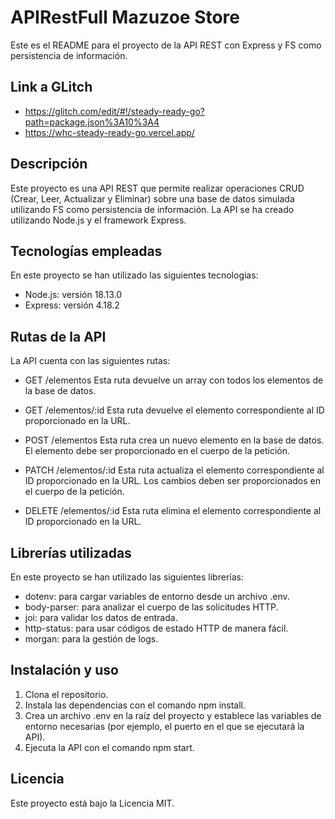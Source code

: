 # APIRestFull Mazuzoe Store
Este es el README para el proyecto de la API REST con Express y FS como persistencia de información.

## Link a GLitch

   - https://glitch.com/edit/#!/steady-ready-go?path=package.json%3A10%3A4
   - https://whc-steady-ready-go.vercel.app/

## Descripción
Este proyecto es una API REST que permite realizar operaciones CRUD (Crear, Leer, Actualizar y Eliminar) sobre una base de datos simulada utilizando FS como persistencia de información. La API se ha creado utilizando Node.js y el framework Express.

## Tecnologías empleadas
En este proyecto se han utilizado las siguientes tecnologías:

  - Node.js: versión 18.13.0
  - Express: versión 4.18.2

## Rutas de la API
La API cuenta con las siguientes rutas:

  - GET /elementos
    Esta ruta devuelve un array con todos los elementos de la base de datos.

  - GET /elementos/:id
    Esta ruta devuelve el elemento correspondiente al ID proporcionado en la URL.

  - POST /elementos
    Esta ruta crea un nuevo elemento en la base de datos. El elemento debe ser proporcionado en el cuerpo de la petición.

  - PATCH /elementos/:id
    Esta ruta actualiza el elemento correspondiente al ID proporcionado en la URL. Los cambios deben ser proporcionados en el cuerpo de la petición.

  - DELETE /elementos/:id
    Esta ruta elimina el elemento correspondiente al ID proporcionado en la URL.

## Librerías utilizadas
En este proyecto se han utilizado las siguientes librerías:

- dotenv: para cargar variables de entorno desde un archivo .env.
- body-parser: para analizar el cuerpo de las solicitudes HTTP.
- joi: para validar los datos de entrada.
- http-status: para usar códigos de estado HTTP de manera fácil.
- morgan: para la gestión de logs.

## Instalación y uso
  1. Clona el repositorio.
  2. Instala las dependencias con el comando npm install.
  3. Crea un archivo .env en la raíz del proyecto y establece las variables de entorno necesarias (por ejemplo, el puerto en el que se ejecutará la API).
  4. Ejecuta la API con el comando npm start.

## Licencia
Este proyecto está bajo la Licencia MIT.